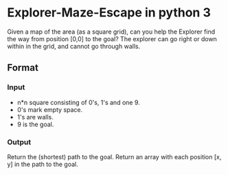 # Explorer-Maze-Escape in python 3
Given a map of the area (as a square grid), can you help the Explorer find the way from position [0,0] to the goal? The explorer can go right or down within in the grid, and cannot go through walls.

## Format
### Input
- n*n square consisting of 0's, 1's and one 9.
- 0's mark empty space.
- 1's are walls.
- 9 is the goal.

### Output
Return the (shortest) path to the goal. Return an array with each position  [x, y] in the path to the goal.